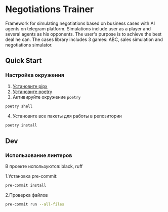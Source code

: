 # Negotiations Trainer

Framework for simulating negotiations based on business cases with AI agents on telegram platform.
Simulations include user as a player and several agents as his opponents.
The user's purpose is to achieve the best deal he can. The cases library includes 3 games: ABC, sales simulation and negotiations simulator.

## Quick Start

### Настройка окружения

1) [Установите pipx](https://pipx.pypa.io/stable/installation/)
2) [Установите poetry](https://python-poetry.org/docs/)
3) Активируйте окружение `poetry`
```bash
poetry shell
```
4) Установите все пакеты для работы в репозитории
```bash
poetry install
```

## Dev

### Использование линтеров
В проекте используются: black, ruff

1.Установка pre-commit:
```bash
pre-commit install
```
2.Проверка файлов
```bash
pre-commit run --all-files
```
 

